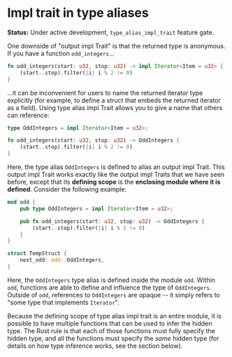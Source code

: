 # Impl trait in type aliases

**Status:** Under active development, `type_alias_impl_trait` feature gate.

One downside of "output impl Trait" is that the returned type is anonymous. If you have a function `odd_integers`...

```rust
fn odd_integers(start: u32, stop: u32) -> impl Iterator<Item = u32> {
    (start..stop).filter(|i| i % 2 != 0)
}
```

...it can be inconvenient for users to name the returned iterator type explicitly (for example, to define a struct that embeds the returned iterator as a field). Using type alias impl Trait allows you to give a name that others can reference:

```rust
type OddIntegers = impl Iterator<Item = u32>;

fn odd_integers(start: u32, stop: u32) -> OddIntegers {
    (start..stop).filter(|i| i % 2 != 0)
}
```

Here, the type alias `OddIntegers` is defined to alias an output impl Trait. This output impl Trait works exactly like the output impl Traits that we have seen before, except that its **defining scope** is the **enclosing module where it is defined**. Consider the following example:

```rust
mod odd {
    pub type OddIntegers = impl Iterator<Item = u32>;

    pub fn odd_integers(start: u32, stop: u32) -> OddIntegers {
        (start..stop).filter(|i| i % 2 != 0)
    }
}

struct TempStruct {
    next_odd: odd::OddIntegers,
}
```

Here, the `OddIntegers` type alias is defined inside the module `odd`. Within `odd`, functions are able to define and influence the type of `OddIntegers`. Outside of `odd`, references to `OddIntegers` are opaque -- it simply refers to "some type that implements `Iterator`". 

Because the defining scope of type alias impl trait is an entire module, it is possible to have multiple functions that can be used to infer the hidden type. The Rust rule is that each of those functions must fully specify the hidden type, and all the functions must specify the *same* hidden type (for details on how type inference works, see the section below).
